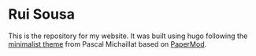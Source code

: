 # Rui Sousa

This is the repository for my website. It was built using hugo following the [minimalist theme](https://pascalmichaillat.org/b/) from Pascal Michaillat based on [PaperMod](https://github.com/adityatelange/hugo-PaperMod). 
